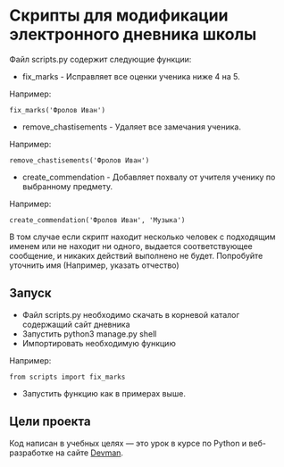# Скрипты для модификации электронного дневника школы

Файл scripts.py содержит следующие функции:

- fix_marks - Исправляет все оценки ученика ниже 4 на 5.

Например:
```
fix_marks('Фролов Иван')
```

- remove_chastisements - Удаляет все замечания ученика.

Например:
```
remove_chastisements('Фролов Иван')
```

- create_commendation - Добавляет похвалу от учителя ученику по выбранному предмету.

Например:
```
create_commendation('Фролов Иван', 'Музыка')
```

В том случае если скрипт находит несколько человек с подходящим именем или не находит ни одного, выдается соответствующее сообщение, и никаких действий выполнено не будет. Попробуйте уточнить имя (Например, указать отчество)

## Запуск

- Файл scripts.py необходимо скачать в корневой каталог содержащий сайт дневника
- Запустить python3 manage.py shell
- Импортировать необходимую функцию

Например:
```
from scripts import fix_marks
```
- Запустить функцию как в примерах выше.

## Цели проекта

Код написан в учебных целях — это урок в курсе по Python и веб-разработке на сайте [Devman](https://dvmn.org).
